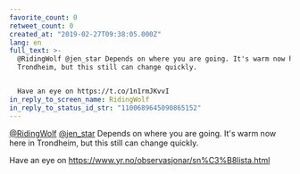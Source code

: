 ```yaml
---
favorite_count: 0
retweet_count: 0
created_at: "2019-02-27T09:38:05.000Z"
lang: en
full_text: >-
  @RidingWolf @jen_star Depends on where you are going. It's warm now here in
  Trondheim, but this still can change quickly.


  Have an eye on https://t.co/1n1rmJKvvI
in_reply_to_screen_name: RidingWolf
in_reply_to_status_id_str: "1100689645090865152"
---
```


[@RidingWolf](https://twitter.com/RidingWolf)
[@jen_star](https://twitter.com/jen_star) Depends on where you are going. It's
warm now here in Trondheim, but this still can change quickly.

Have an eye on <https://www.yr.no/observasjonar/sn%C3%B8lista.html>
